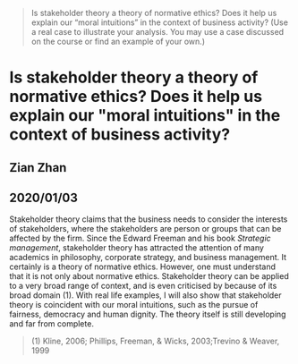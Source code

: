 
> Is stakeholder theory a theory of normative ethics? Does it help us explain our “moral intuitions” in the context of business activity? (Use a real case to illustrate your analysis. You may use a case discussed on the course or find an example of your own.)

# Is stakeholder theory a theory of normative ethics? Does it help us explain our "moral intuitions" in the context of business activity?

## Zian Zhan
## 2020/01/03

Stakeholder theory claims that the business needs to consider the interests of stakeholders, where the stakeholders are person or groups that can be affected by the firm. Since the Edward Freeman and his book *Strategic management*, stakeholder theory has attracted the attention of many academics in philosophy, corporate strategy, and business management. It certainly is a theory of normative ethics. However, one must understand that it is not only about normative ethics. Stakeholder theory can be applied to a very broad range of context, and is even criticised by because of its broad domain (1). With real life examples, I will also show that stakeholder theory is coincident with our moral intuitions, such as the pursue of fairness, democracy and human dignity. The theory itself is still developing and far from complete.



> (1) Kline, 2006; Phillips, Freeman, & Wicks, 2003;Trevino & Weaver, 1999
<!--stackedit_data:
eyJoaXN0b3J5IjpbMTE3NTU5NDYwN119
-->